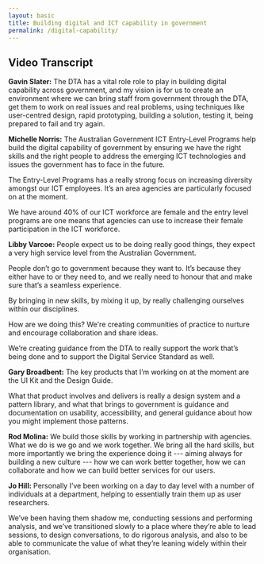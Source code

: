```yaml
---
layout: basic
title: Building digital and ICT capability in government 
permalink: /digital-capability/
---
```


## Video Transcript

**Gavin Slater:** The DTA has a vital role role to play in building digital capability across government, and my vision is for us to create an environment where we can bring staff from government through the DTA, get them to work on real issues and real problems, using techniques like user-centred design, rapid prototyping, building a solution, testing it, being prepared to fail and try again.

**Michelle Norris:** The Australian Government ICT Entry-Level Programs help build the digital capability of government by ensuring we have the right skills and the right people to address the emerging ICT technologies and issues the government has to face in the future.

The Entry-Level Programs has a really strong focus on increasing diversity amongst our ICT employees. It’s an area agencies are particularly focused on at the moment.

We have around 40% of our ICT workforce are female and the entry level programs are one means that agencies can use to
increase their female participation in the ICT workforce.

**Libby Varcoe:** People expect us to be doing really good things, they expect a very high service level from the Australian Government. 

People don’t go to government because they want to. It’s because they either have to or they need to, and we really need to honour that and make sure that’s a seamless experience.

By bringing in new skills, by mixing it up, by really challenging ourselves within our disciplines.

How are we doing this? We're creating communities of practice to nurture and encourage collaboration and share ideas.

We’re creating guidance from the DTA to really support the work that’s being done and to support the Digital Service Standard as well.

**Gary Broadbent:** The key products that I’m working on at the moment are the UI Kit and the Design Guide.

What that product involves and delivers is really a design system and a pattern library, and what that brings to government is guidance and documentation on usability, accessibility, and general guidance about how you might implement those patterns.

**Rod Molina:** We build those skills by working in partnership with agencies. What we do is we go and we work together. We bring all the hard skills, but more importantly we bring the experience doing it --- aiming always for building a new culture --- how we can work better together, how we can collaborate and how we can build better services for our users.

**Jo Hill:** Personally I’ve been working on a day to day level with a number of individuals at a department, helping to essentially train them up as user researchers. 

We’ve been having them shadow me, conducting sessions and performing analysis, and we’ve transitioned slowly to a place where they’re able to lead sessions, to design conversations, to do rigorous analysis, and also to be able to communicate the value of what they’re leaning widely within their organisation.

